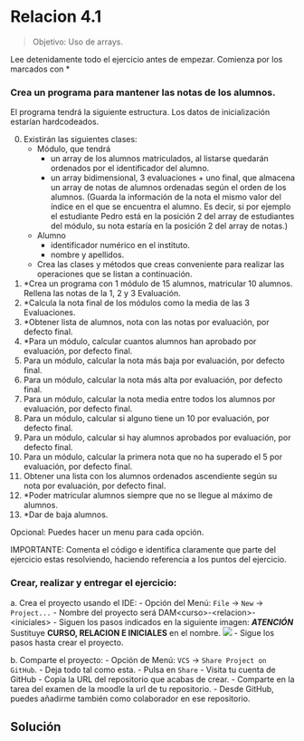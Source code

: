 # Relacion 4.1

>Objetivo: Uso de arrays.

Lee detenidamente todo el ejercicio antes de empezar. Comienza por los marcados con *

### Crea un programa para mantener las notas de los alumnos.  
El programa tendrá la siguiente estructura. Los datos de inicialización estarían hardcodeados.

0. Existirán las siguientes clases:
    - Módulo, que tendrá
        - un array de los alumnos matriculados, al listarse quedarán ordenados por el identificador del alumno.
        - un array bidimensional, 3 evaluaciones + uno final, que almacena un array de notas de alumnos ordenadas según el orden de los alumnos. (Guarda la información de la nota el mismo valor del índice en el que se encuentra el alumno. Es decir, si por ejemplo el estudiante Pedro está en la posición 2 del array de estudiantes del módulo, su nota estaría en la posición 2 del array de notas.) 
    - Alumno
        - identificador numérico en el instituto. 
        - nombre y apellidos. 
    - Crea las clases y métodos que creas conveniente para realizar las operaciones que se listan a continuación.
1. *Crea un programa con 1 módulo de 15 alumnos, matricular 10 alumnos. Rellena las notas de la 1, 2 y 3 Evaluación.   
2. *Calcula la nota final de los módulos como la media de las 3 Evaluaciones.
3. *Obtener lista de alumnos, nota con las notas por evaluación, por defecto final. 
4. *Para un módulo, calcular cuantos alumnos han aprobado por evaluación, por defecto final. 
5. Para un módulo, calcular la nota más baja por evaluación, por defecto final.
6. Para un módulo, calcular la nota más alta por evaluación, por defecto final.
7. Para un módulo, calcular la nota media entre todos los alumnos por evaluación, por defecto final.
8. Para un módulo, calcular si alguno tiene un 10 por evaluación, por defecto final.
9. Para un módulo, calcular si hay alumnos aprobados por evaluación, por defecto final.
10. Para un módulo, calcular la primera nota que no ha superado el 5 por evaluación, por defecto final.
11. Obtener una lista con los alumnos ordenados ascendiente según su nota por evaluación, por defecto final.
12. *Poder matricular alumnos siempre que no se llegue al máximo de alumnos.
13. *Dar de baja alumnos. 

Opcional: Puedes hacer un menu para cada opción.

IMPORTANTE: Comenta el código e identifica claramente que parte del ejercicio estas resolviendo, haciendo referencia a los puntos del ejercicio.

### Crear, realizar y entregar el ejercicio:
a. Crea el proyecto usando el IDE:
    - Opción del Menú: `File` -> `New` -> `Project...`
    - Nombre del proyecto será DAM&lt;curso>-&lt;relacion>-&lt;iniciales>
    - Siguen los pasos indicados en la siguiente imagen: ***ATENCIÓN*** Sustituye **CURSO, RELACION E INICIALES** en el nombre.
      ![](./../../../resources/img/examen1/creaProyecto.png)
    - Sigue los pasos hasta crear el proyecto.

b. Comparte el proyecto:
    - Opción de Menú: `VCS` -> `Share Project on GitHub`.
        - Deja todo tal como esta.
        - Pulsa en `Share`
    - Visita tu cuenta de GitHub
        - Copia la URL del repositorio que acabas de crear.
        - Comparte en la tarea del examen de la moodle la url de tu repositorio.
    - Desde GitHub, puedes añadirme también como colaborador en ese repositorio.
## Solución
~~~ kt
